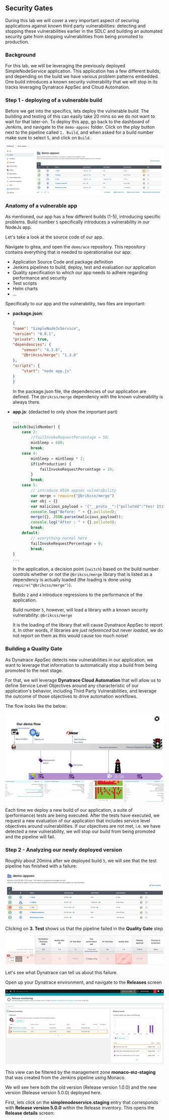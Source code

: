 ## Security Gates

During this lab we will cover a very important aspect of securing applications against known third party vulnerabilities: detecting and stopping these vulnerabilities earlier in the SDLC and building an automated security gate from stopping vulnerabilities from being promoted to production.

### Background
For this lab, we will be leveraging the previously deployed SimpleNodeService application.
This application has a few different builds, and depending on the build we have various problem patterns embedded.
One build introduces a known security vulnerability that we will stop in its tracks leveraging Dynatrace AppSec and Cloud Automation.

### Step 1 - deploying of a vulnerable build
Before we get into the specifics, lets deploy the vulnerable build. The building and testing of this can easily take 20 mins so we do not want to wait for that later-on. To deploy this app, go back to the dashboard of Jenkins, and navigate to the `demo-appsec` folder. Click on the *play* button next to the pipeline called `1. Build`, and when asked for a build number make sure to select `5`, and click on `Build`.

![](../../assets/images/2-9-jenkins-demo-appsec.png)

### Anatomy of a vulnerable app
As mentioned, our app has a few different builds (1-5), introducing specific problems. Build number `5` specifically introduces a vulnerability in our NodeJs app.

Let's take a look at the source code of our app.

Navigate to gitea, and open the `demo/ace` repository.
This repository contains everything that is needed to operationalise our app:
- Application Source Code and package definition
- Jenkins pipelines to build, deploy, test and evaluation our application
- Quality specification to which our app needs to adhere regarding performance and security
- Test scripts
- Helm charts
- ...

Specifically to our app and the vulnerability, two files are important:

- **package.json**:

	```json
	{
	"name": "SimpleNodeJsService",
	"version": "0.0.1",
	"private": true,
	"dependencies": {
		"semver": "4.3.0",
		"@brikcss/merge": "1.3.0"
	},
	"scripts": {
		"start": "node app.js"
	}
	}
	```

	In the package.json file, the dependencies of our application are defined. The `@brikcss/merge` dependency with the known vulnerability is always there.

- **app.js**: (dedacted to only show the important part)
	```js
	...
	switch(buildNumber) {
		case 2:
			//failInvokeRequestPercentage = 50;
			minSleep = 600;
			break;
		case 4: 
			minSleep = minSleep * 2;
			if(inProduction) {
				failInvokeRequestPercentage = 20;
			}
			break;
		case 5:
			// introduce HIGH appsec vulnerability
			var merge = require("@brikcss/merge")
			var obj = {}
			var malicious_payload = '{"__proto__":{"polluted":"Yes! Its Polluted"}}';
			console.log("Before: " + {}.polluted);
			merge({}, JSON.parse(malicious_payload));
			console.log("After : " + {}.polluted);
			break;
		default:
			// everything normal here
			failInvokeRequestPercentage = 0;		
			break;
	}
	...
	```

	In the application, a decision point (`switch`) based on the build number controls whether or not the `@brikcss/merge` library that is listed as a dependency is actually loaded (the loading is done using `require("@brikcss/merge")`).

	Builds `2` and `4` introduce regressions to the performance of the application.

	Build number `5`, however, will load a library with a known security vulnerability: `@brikcss/merge`

	It is the loading of the library that will cause Dynatrace AppSec to report it. In other words, if libraries are *just referenced* but never *loaded*, we do not report on them as this would cause too much noise! 

### Building a Quality Gate

As Dynatrace AppSec detects new vulnerabilities in our application, we want to leverage that information to automatically stop a build from being promoted to the next stage.

For that, we will leverage **Dynatrace Cloud Automation** that will allow us to define Service Level Objectives around any characteristic of our application's behavior, including Third Party Vulnerabilities, and leverage the outcome of those objectives to drive automation workflows.

The flow looks like the below:

![](../../assets/images/5-3-demoflow.png)

Each time we deploy a new build of our application, a suite of (performance) tests are being executed.
After the tests have executed, we request a new evaluation of our application that includes service level objectives around vulnerabilities.
If our objectives are not met, i.e. we have detected a new vulnerability, we will stop our build from being promoted and the pipeline will fail.

### Step 2 - Analyzing our newly deployed version

Roughly about 20mins after we deployed build `5`, we will see that the test pipeline has finished with a failure:

![](../../assets/images/7-demo-appsec-folder.png)

Clicking on **3. Test** shows us that the pipeline failed in the **Quality Gate** step

![](../../assets/images/7-test-pipeline-failure.png)

Let's see what Dynatrace can tell us about this failure.

Open up your Dynatrace environment, and navigate to the **Releases** screen

![](../../assets/images/7-releases-overview.png)

This view can be filtered by the management zone **monaco-mz-staging** that was created from the Jenkins pipeline using Monaco.

We will see here both the old version (Release version 1.0.0) and the new version (Release version 5.0.0) deployed here.

First, lets click on the **simplenodeservice.staging** entry that corresponds with **Release version 5.0.0** within the Release inventory. This opens the **Release details** screen:

